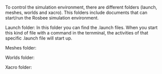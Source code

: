 To control the simulation environment, there are different folders (launch, meshes, worlds and xacro). This folders include documents that can start/run the Rosbee simulation environment. 

Launch folder:
In this folder you can find the .launch files. When you start this kind of file with a command in the ternminal, the activities of that specific .launch file will start up. 

Meshes folder:


Worlds folder:


Xacro folder:

